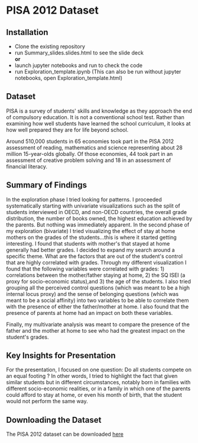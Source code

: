 # PISA 2012 Dataset

## Installation

- Clone the existing repository
- run Summary_slides.slides.html to see the slide deck <br>
__or__
- launch jupyter notebooks and run to check the code
- run Exploration_template.ipynb
  (This can also be run without jupyter notebooks, open Exploration_template.html)

## Dataset

PISA is a survey of students' skills and knowledge as they approach the end of compulsory education. It is not a conventional school test. Rather than examining how well students have learned the school curriculum, it looks at how well prepared they are for life beyond school.

Around 510,000 students in 65 economies took part in the PISA 2012 assessment of reading, mathematics and science representing about 28 million 15-year-olds globally. Of those economies, 44 took part in an assessment of creative problem solving and 18 in an assessment of financial literacy.
<br>


## Summary of Findings
In the exploration phase I tried looking for patterns. I proceeded systematically starting with univariate visualizations such as the split of students interviewed in OECD, and non-OECD countries, the overall grade distribution, the number of books owned, the highest education achieved by the parents. But nothing was immediately apparent. In the second phase of my exploration (bivariate) I tried visualizing the effect of stay at home mothers on the grades of the students...this is where it started getting interesting. I found that students with mother's that stayed at home generally had better grades. I decided to expand my search around a specific theme. What are the factors that are out of the student's control that are highly correlated with grades. Through my different visualization I found that the following variables were correlated with grades: 1) correlations between the mother/father staying at home, 2) the SQ ISEI (a proxy for socio-economic status),and 3) the age of the students.
I also tried grouping all the perceived control questions (which was meant to be a high internal locus proxy) and the sense of belonging questions (which was meant to be a social affinity) into two variables to be able to correlate them with the presence of either the father/mother at home. I also found that the presence of parents at home had an impact on both these variables.

Finally, my multivariate analysis was meant to compare the presence of the father and the mother at home to see who had the greatest impact on the student's grades.


## Key Insights for Presentation

For the presentation, I focused on one question: Do all students compete on an equal footing ? In other words, I tried to highlight the fact that given similar students but in different circumstances, notably born in families with different socio-economic realities, or in a family in which one of the parents could afford to stay at home, or even his month of birth, that the student would not perform the same way.

## Downloading the Dataset

The PISA 2012 dataset can be downloaded [here](https://s3.amazonaws.com/udacity-hosted-downloads/ud507/pisadict2012.csv)
